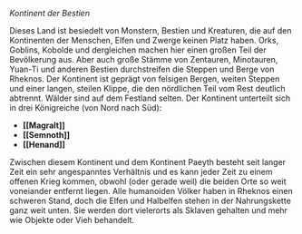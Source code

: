 *Kontinent der Bestien*

Dieses Land ist besiedelt von Monstern, Bestien und Kreaturen, die auf den Kontinenten der Menschen, Elfen und Zwerge keinen Platz haben. Orks, Goblins, Kobolde und dergleichen machen hier einen großen Teil der Bevölkerung aus. Aber auch große Stämme von Zentauren, Minotauren, Yuan-Ti und anderen Bestien durchstreifen die Steppen und Berge von Rheknos.
Der Kontinent ist geprägt von felsigen Bergen, weiten Steppen und einer langen, steilen Klippe, die den nördlichen Teil vom Rest deutlich abtrennt. Wälder sind auf dem Festland selten.
Der Kontinent unterteilt sich in drei Königreiche (von Nord nach Süd):
- **[[Magralt]]**
- **[[Semnoth]]**
- **[[Henand]]**

Zwischen diesem Kontinent und dem Kontinent Paeyth besteht seit langer Zeit ein sehr angespanntes Verhältnis und es kann jeder Zeit zu einem offenen Krieg kommen, obwohl (oder gerade weil) die beiden Orte so weit voneiander entfernt liegen.
Alle humanoiden Völker haben in Rheknos einen schweren Stand, doch die Elfen und Halbelfen stehen in der Nahrungskette ganz weit unten. Sie werden dort vielerorts als Sklaven gehalten und mehr wie Objekte oder Vieh behandelt.